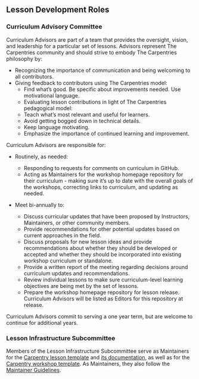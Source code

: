 ## Lesson Development Roles

### Curriculum Advisory Committee

Curriculum Advisors are part of a team that provides the oversight, vision, and leadership for a particular set of lessons. Advisors represent The Carpentries community and should strive to embody The Carpentries philosophy by:
- Recognizing the importance of communication and being welcoming to all contributors.
- Giving feedback to contributors using The Carpentries model:
  - Find what’s good. Be specific about improvements needed. Use motivational language.
  - Evaluating lesson contributions in light of The Carpentries pedagogical model:
  - Teach what’s most relevant and useful for learners.
  - Avoid getting bogged down in technical details.
  - Keep language motivating. 
  - Emphasize the importance of continued learning and improvement.

Curriculum Advisors are responsible for: 

- Routinely, as needed:
  - Responding to requests for comments on curriculum in GitHub.
  - Acting as Maintainers for the workshop homepage repository for their curriculum - making sure it’s up to date with the overall 
  goals of the workshops, correcting links to curriculum, and updating as needed.

- Meet bi-annually to:
  - Discuss curricular updates that have been proposed by Instructors, Maintainers, or other community members.
  - Provide recommendations for other potential updates based on current approaches in the field.
  - Discuss proposals for new lesson ideas and provide recommendations about whether they should be developed or accepted and whether they should be incorporated into existing workshop curriculum or standalone.
  - Provide a written report of the meeting regarding decisions around curriculum updates and recommendations.
  - Review individual lessons to make sure curriculum-level learning objectives are being met by the set of lessons.
  - Prepare the workshop homepage repository for lesson release. Curriculum Advisors will be listed as Editors for this repository at release.

Curriculum Advisors commit to serving a one year term, but are welcome to continue for additional years.


### Lesson Infrastructure Subcommittee

Members of the Lesson Infrastructure Subcommittee serve as 
Maintainers for the [Carpentry lesson template](https://github.com/swcarpentry/styles) and [its documentation](https://github.com/swcarpentry/lesson-example), as
well as for the [Carpentry workshop template](https://github.com/swcarpentry/workshop-template). As Maintainers, they also 
follow the [Maintainer Guidelines](../maintainers/maintainers.html). 

